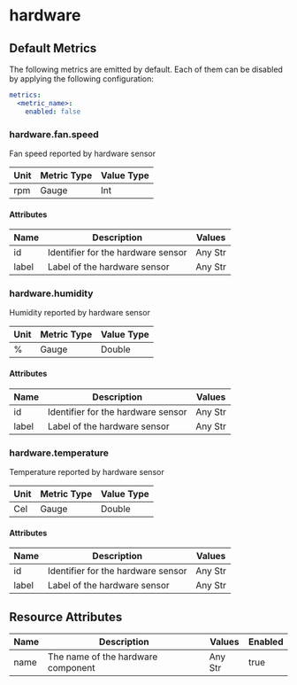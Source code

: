 [comment]: <> (Code generated by mdatagen. DO NOT EDIT.)

# hardware

## Default Metrics

The following metrics are emitted by default. Each of them can be disabled by applying the following configuration:

```yaml
metrics:
  <metric_name>:
    enabled: false
```

### hardware.fan.speed

Fan speed reported by hardware sensor

| Unit | Metric Type | Value Type |
| ---- | ----------- | ---------- |
| rpm | Gauge | Int |

#### Attributes

| Name | Description | Values |
| ---- | ----------- | ------ |
| id | Identifier for the hardware sensor | Any Str |
| label | Label of the hardware sensor | Any Str |

### hardware.humidity

Humidity reported by hardware sensor

| Unit | Metric Type | Value Type |
| ---- | ----------- | ---------- |
| % | Gauge | Double |

#### Attributes

| Name | Description | Values |
| ---- | ----------- | ------ |
| id | Identifier for the hardware sensor | Any Str |
| label | Label of the hardware sensor | Any Str |

### hardware.temperature

Temperature reported by hardware sensor

| Unit | Metric Type | Value Type |
| ---- | ----------- | ---------- |
| Cel | Gauge | Double |

#### Attributes

| Name | Description | Values |
| ---- | ----------- | ------ |
| id | Identifier for the hardware sensor | Any Str |
| label | Label of the hardware sensor | Any Str |

## Resource Attributes

| Name | Description | Values | Enabled |
| ---- | ----------- | ------ | ------- |
| name | The name of the hardware component | Any Str | true |
